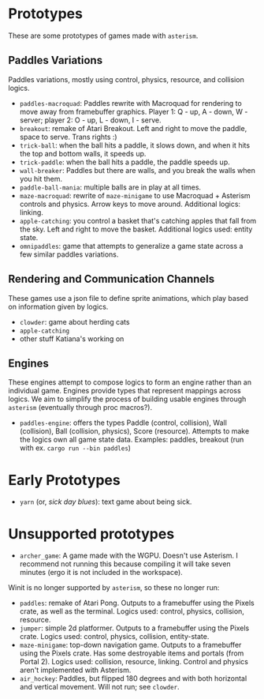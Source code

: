 # Prototypes

These are some prototypes of games made with `asterism`.

## Paddles Variations

Paddles variations, mostly using control, physics, resource, and collision logics.

- `paddles-macroquad`: Paddles rewrite with Macroquad for rendering to move away from framebuffer graphics. Player 1: Q - up, A - down, W - server; player 2: O - up, L - down, I - serve.
- `breakout`: remake of Atari Breakout. Left and right to move the paddle, space to serve. Trans rights :)
- `trick-ball`: when the ball hits a paddle, it slows down, and when it hits the top and bottom walls, it speeds up.
- `trick-paddle`: when the ball hits a paddle, the paddle speeds up.
- `wall-breaker`: Paddles but there are walls, and you break the walls when you hit them.
- `paddle-ball-mania`: multiple balls are in play at all times.
- `maze-macroquad`: rewrite of `maze-minigame` to use Macroquad + Asterism controls and physics. Arrow keys to move around. Additional logics: linking.
- `apple-catching`: you control a basket that's catching apples that fall from the sky. Left and right to move the basket. Additional logics used: entity state.
- `omnipaddles`: game that attempts to generalize a game state across a few similar paddles variations.

## Rendering and Communication Channels

These games use a json file to define sprite animations, which play based on information given by logics.

- `clowder`: game about herding cats
- `apple-catching`
- other stuff Katiana's working on

## Engines

These engines attempt to compose logics to form an engine rather than an individual game. Engines provide types that represent mappings across logics. We aim to simplify the process of building usable engines through `asterism` (eventually through proc macros?).

- `paddles-engine`: offers the types Paddle (control, collision), Wall (collision), Ball (collision, physics), Score (resource). Attempts to make the logics own all game state data. Examples: paddles, breakout (run with ex. `cargo run --bin paddles`)

# Early Prototypes

- `yarn` (or, _sick day blues_): text game about being sick.

# Unsupported prototypes

- `archer_game`: A game made with the WGPU. Doesn't use Asterism. I recommend not running this because compiling it will take seven minutes (ergo it is not included in the workspace).

Winit is no longer supported by `asterism`, so these no longer run:

- `paddles`: remake of Atari Pong. Outputs to a framebuffer using the Pixels crate, as well as the terminal. Logics used: control, physics, collision, resource.
- `jumper`: simple 2d platformer. Outputs to a framebuffer using the Pixels crate. Logics used: control, physics, collision, entity-state.
- `maze-minigame`: top-down navigation game. Outputs to a framebuffer using the Pixels crate. Has some destroyable items and portals (from Portal 2). Logics used: collision, resource, linking. Control and physics aren't implemented with Asterism.
- `air_hockey`: Paddles, but flipped 180 degrees and with both horizontal and vertical movement. Will not run; see `clowder`.

<!-- some of the text here for earlier prototypes is originally from a writeup for a demo from Summer 2020, by Cynthia Li and Julie Ye: https://pom-itb-gitlab01.campus.pomona.edu/cxla2018/asterism-demo. -->
